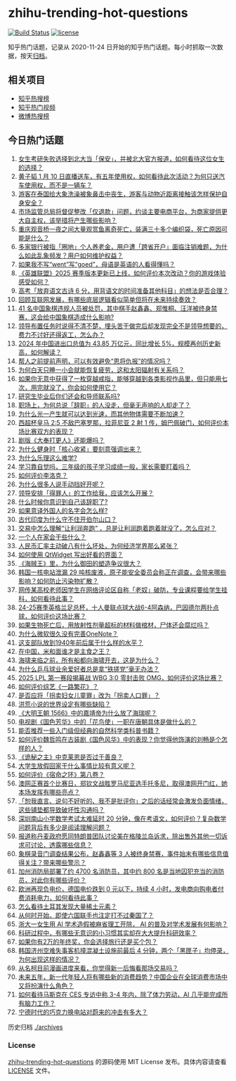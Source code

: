 # zhihu-trending-hot-questions

[![Build Status](https://github.com/justjavac/zhihu-trending-hot-questions/workflows/ci/badge.svg?branch=master)](https://github.com/justjavac/zhihu-trending-hot-questions/actions)
[![license](https://img.shields.io/github/license/justjavac/zhihu-trending-hot-questions)](https://github.com/justjavac/zhihu-trending-hot-questions/blob/master/LICENSE)

知乎热门话题，记录从 2020-11-24
日开始的知乎热门话题。每小时抓取一次数据，按天[归档](./archives)。

## 相关项目

- [知乎热搜榜](https://github.com/justjavac/zhihu-trending-top-search)
- [知乎热门视频](https://github.com/justjavac/zhihu-trending-hot-video)
- [微博热搜榜](https://github.com/justjavac/weibo-trending-hot-search)

## 今日热门话题

<!-- BEGIN -->
<!-- 最后更新时间 Mon Jan 13 2025 13:20:10 GMT+0800 (China Standard Time) -->

1. [女生考研失败选择到北大当「保安」，并被北大官方报道，如何看待这位女生的选择？](https://www.zhihu.com/question/9379907557)
1. [黄子韬 1 月 10 日直播送车，有五年使用权，如何看待此次活动？为何只送汽车使用权，而不是一辆车？](https://www.zhihu.com/question/9252475857)
1. [游客在泰国给大象洗澡被象鼻击中丧生，游客与动物近距离接触该怎样保护自身安全？](https://www.zhihu.com/question/9041694065)
1. [市场监管总局将督促整改「仅退款」问题，约谈主要电商平台，为商家提供更大自主权，该举措将产生哪些影响？](https://www.zhihu.com/question/9247264471)
1. [重庆观音桥一夜之间大量观赏鱼离奇死亡，装满三十多个编织袋，死亡原因可能是什么？](https://www.zhihu.com/question/9408823731)
1. [多家银行被指「圈地」个人养老金，用户遭「跨省开户」面临注销难题，为什么如此乱象频发？用户如何维护权益？](https://www.zhihu.com/question/9134456196)
1. [如果我不写“went”写“goed”，母语是英语的人看得懂吗？](https://www.zhihu.com/question/9165562285)
1. [《英雄联盟》2025 赛季版本更新已上线，如何评价本次改动？你的游戏体验感受如何？](https://www.zhihu.com/question/9126516102)
1. [高考「放弃语文古诗 6 分，用背语文的时间准备其他科目」的想法是否合理？](https://www.zhihu.com/question/9089984149)
1. [回顾互联网发展，有哪些底层逻辑看似简单但将在未来持续奏效？](https://www.zhihu.com/question/9126594500)
1. [41 名中国象棋违规人员被处罚，其中棋手赵鑫鑫、郑惟桐、汪洋被终身禁赛，这会给中国象棋造成什么影响?](https://www.zhihu.com/question/9389591283)
1. [领导布置任务时说得不清不楚，埋头苦干做完后却发现完全不是领导想要的，费力不讨好还得返工，怎么办？](https://www.zhihu.com/question/9116872157)
1. [2024 年中国进出口总值为 43.85 万亿元，同比增长 5%，规模再创历史新高，如何解读？](https://www.zhihu.com/question/9459207284)
1. [帮人之前提前声明，可以有效避免“恩将仇报”的情况吗？](https://www.zhihu.com/question/9322353169)
1. [为何白天只睡一小会就能恢复疲劳，这和太阳辐射有关系吗？](https://www.zhihu.com/question/6160269824)
1. [如果你无意中获得了一枚穿越戒指，能够穿越到各类影视作品里，但只能用七次，用完就没了，你会如何使用它？](https://www.zhihu.com/question/9384191654)
1. [研究生毕业后你们还会和导师联系吗?](https://www.zhihu.com/question/9205938149)
1. [职场上，为何总说「辞职」的人没走，但毫无声响的人却走了？](https://www.zhihu.com/question/8947756903)
1. [为什么光一产生就可以达到光速，而其他物体需要不断加速？](https://www.zhihu.com/question/9123096591)
1. [西超杯皇马 2:5 不敌巴塞罗那，拉菲尼亚 2 射 1 传，姆巴佩破门，如何评价本场比赛双方的表现？](https://www.zhihu.com/question/9451764612)
1. [剧版《大奉打更人》还能爆吗？](https://www.zhihu.com/question/8585004779)
1. [为什么健身时「核心收紧」要刻意强调出来？](https://www.zhihu.com/question/7729626185)
1. [为什么乐理这么难学?](https://www.zhihu.com/question/7347349175)
1. [学习靠自觉吗，三年级的孩子学习成绩一般，家长需要盯着吗？](https://www.zhihu.com/question/9312646765)
1. [如何评价李洛克？](https://www.zhihu.com/question/30475536)
1. [为什么很多人说手动挡好开呢？](https://www.zhihu.com/question/665231819)
1. [领导安排「得罪人」的工作给我，应该怎么开展？](https://www.zhihu.com/question/9032491560)
1. [什么时候你意识到自己该辞职了?](https://www.zhihu.com/question/9168806770)
1. [如果意译外国人的名字会怎么样?](https://www.zhihu.com/question/418150145)
1. [古代印度为什么守不住开伯尔山口？](https://www.zhihu.com/question/268685724)
1. [交易中怎么理解“让利润奔跑” ，总是让利润跑着跑着就没了，怎么应对？](https://www.zhihu.com/question/9164463056)
1. [一个人在家会干些什么？](https://www.zhihu.com/question/9414798021)
1. [人民币汇率主动破八有什么坏处，为何经济学界那么紧张？](https://www.zhihu.com/question/9079078794)
1. [如何使用 QtWidget 写出好看的界面？](https://www.zhihu.com/question/460991049)
1. [《海贼王》里，为什么御田的塑造争议很大？](https://www.zhihu.com/question/468476270)
1. [韩国一核电站泄漏 29 吨核废液，原子能安全委员会称正在调查，会带来哪些影响？如何防止污染物扩散？](https://www.zhihu.com/question/9418897573)
1. [网传某高校老师因学生在网络评论区自称「老奴」破防，专业课程要给学生挂科，如何看待此事？](https://www.zhihu.com/question/9308674463)
1. [24-25赛季英格兰足总杯，十人曼联点球大战6-4阿森纳，巴因德尔两扑点球，如何评价这场比赛？](https://www.zhihu.com/question/9404632620)
1. [如果生物死亡后，用放射性剂量超标的材料做棺材，尸体还会腐烂吗？](https://www.zhihu.com/question/9190321822)
1. [为什么微软很久没有完善OneNote？](https://www.zhihu.com/question/476789663)
1. [这支部队放到1940年前后属于什么样的水平？](https://www.zhihu.com/question/9253047656)
1. [在中国，米和面谁才是主食之王？](https://www.zhihu.com/question/446830972)
1. [海啸来临之前，所有船都向海啸开去，这是为什么？](https://www.zhihu.com/question/31141319)
1. [为什么乒乓球业余爱好者总是拿“铁搓党”毫无办法？](https://www.zhihu.com/question/7274005571)
1. [2025 LPL 第一赛段揭幕战 WBG 3:0 零封击败 OMG，如何评价这场比赛？](https://www.zhihu.com/question/9412229551)
1. [如何评价综艺《一路繁花》？](https://www.zhihu.com/question/9263012420)
1. [是否应将「拐卖妇女儿童罪」改为「拐卖人口罪」？](https://www.zhihu.com/question/8962621310)
1. [洪荒小说的世界设定有哪些缺陷？](https://www.zhihu.com/question/281271450)
1. [《大明王朝 1566》中的嘉靖帝为什么放了海瑞呢？](https://www.zhihu.com/question/3813606611)
1. [电视剧《国色芳华》中的「花鸟使」一职在唐朝具体是做什么的？](https://www.zhihu.com/question/9037703838)
1. [能否推荐一些入门级但经典的自然科学类科普书籍？](https://www.zhihu.com/question/8371665271)
1. [如何评价魏哲鸣在古装剧《国色风华》中的表现？你觉得他饰演的刘畅是个怎样的人？](https://www.zhihu.com/question/9148885852)
1. [《诡秘之主》中克莱恩是否过于善良？](https://www.zhihu.com/question/534990450)
1. [大学生放假回家干什么事情比较有意义呢？](https://www.zhihu.com/question/9133183245)
1. [如何评价《宿命之环》第八卷？](https://www.zhihu.com/question/6352055187)
1. [澳网正赛首个比赛日，郑钦文战胜罗马尼亚选手托多尼，取得澳网开门红，她本场发挥有哪些亮点？](https://www.zhihu.com/question/9230456690)
1. [「恕我直言、说句不好听的、我不是批评你」之后的话经常会激发负面情绪，这些铺垫都导致破坏性沟通吗？](https://www.zhihu.com/question/2544832032)
1. [深圳南山小学数学考试太难延时 20 分钟，像在考语文，如何评价？复杂数学问题背后有多少是阅读理解问题？](https://www.zhihu.com/question/9210260996)
1. [报道称丹麦政府愿同特朗普团队讨论美在格陵兰岛诉求，除出售外其他一切诉求可讨论，透露哪些信息？](https://www.zhihu.com/question/9351242142)
1. [象棋录音门调查结果公布，赵鑫鑫等 3 人被终身禁赛，事件始末有哪些信息值得关注？带来哪些警示？](https://www.zhihu.com/question/9382580260)
1. [加州消防局部署了约 4700 名消防员，其中约 800 名是当地囚犯充当的消防员，对此你有哪些评价？](https://www.zhihu.com/question/9309852715)
1. [欧洲再现负电价，德国电价跌到 0 元以下，持续 4 小时，发电商向购电者付费消耗电力，如何看待此事？](https://www.zhihu.com/question/8635755244)
1. [怎么看待土耳其发现大量稀土元素？](https://www.zhihu.com/question/541587720)
1. [从何时开始，即使六国联手也注定打不过秦国了？](https://www.zhihu.com/question/7204712943)
1. [浙大一女生用 AI 学术造假被麻省理工开除， AI 的普及对学术发展有何影响？](https://www.zhihu.com/question/9138925684)
1. [科研过程中，有哪些无意识的小习惯其实却在大大提升科研效率？](https://www.zhihu.com/question/7718792090)
1. [如果你有2万的年终奖，你会选择旅行还是买个包？](https://www.zhihu.com/question/5372869990)
1. [韩国济州空难失事客机撞混凝土设施前最后 4 分钟，两个「黑匣子」均停录，为何出现这样的情况？](https://www.zhihu.com/question/9317799685)
1. [从名柯目前漫画进度来看，你觉得新一后悔看那场交易吗？](https://www.zhihu.com/question/8038048753)
1. [未来五年，新一代年轻人将有哪些新的消费趋势？中国企业在全球消费市场中又将扮演什么角色？](https://www.zhihu.com/question/9031295594)
1. [如何看待马斯克在 CES 专访中称 3-4 年内，除了体力劳动，AI 几乎能完成所有脑力工作？](https://www.zhihu.com/question/9259923909)
1. [宁德时代的巧克力换电站对蔚来的冲击有多大？](https://www.zhihu.com/question/8672152563)

<!-- END -->

历史归档 [./archives](./archives)

### License

[zhihu-trending-hot-questions](https://github.com/justjavac/zhihu-trending-hot-questions)
的源码使用 MIT License 发布。具体内容请查看 [LICENSE](./LICENSE) 文件。
